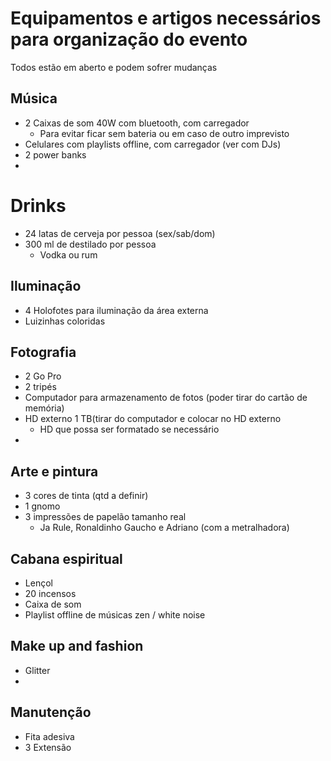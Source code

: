 # Equipamentos e artigos necessários para organização do evento
Todos estão em aberto e podem sofrer mudanças

## Música
- 2 Caixas de som 40W com bluetooth, com carregador
  - Para evitar ficar sem bateria ou em caso de outro imprevisto
- Celulares com playlists offline, com carregador (ver com DJs)
- 2 power banks
- 

# Drinks
- 24 latas de cerveja por pessoa (sex/sab/dom)
- 300 ml de destilado por pessoa
  - Vodka ou rum

## Iluminação
- 4 Holofotes para iluminação da área externa
- Luizinhas coloridas

## Fotografia
- 2 Go Pro
- 2 tripés
- Computador para armazenamento de fotos (poder tirar do cartão de memória)
- HD externo 1 TB(tirar do computador e colocar no HD externo
  - HD que possa ser formatado se necessário
- 

## Arte e pintura
- 3 cores de tinta (qtd a definir)
- 1 gnomo
- 3 impressões de papelão tamanho real
  - Ja Rule, Ronaldinho Gaucho e Adriano (com a metralhadora)

## Cabana espiritual
- Lençol
- 20 incensos
- Caixa de som
- Playlist offline de músicas zen / white noise

## Make up and fashion
- Glitter
- 

## Manutenção
- Fita adesiva
- 3 Extensão
